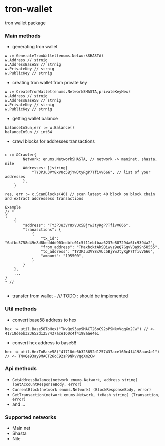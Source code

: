 # tron-wallet
tron wallet package

### Main methods 
- generating tron wallet 
```
w := GenerateTronWallet(enums.NetworkSHASTA)
w.Address // strnig 
w.AddressBase58 // strnig 
w.PrivateKey // strnig 
w.PublicKey // strnig 
```
- creating tron wallet from private key 
```
w := CreateTronWallet(enums.NetworkSHASTA,privateKeyHex)
w.Address // strnig 
w.AddressBase58 // strnig 
w.PrivateKey // strnig 
w.PublicKey // strnig 
```
- getting wallet balance 
```
balanceInSun,err := w.Balance()
balanceInSun // int64 
```
- crawl blocks for addresses transactions 
```

c := &Crawler{
		Network: enums.NetworkSHASTA, // network -> maninet, shasta, nile
		Addresses: []string{
			"TY3PJu3VY8xVUc5BjYwJtyRgP7TfivV666", // list of your addresses
		},
	}
	
res, err := c.ScanBlocks(40) // scan latest 40 block on block chain and extract addressess transactions 

Example 
// *
{
    {
        "address": "TY3PJu3VY8xVUc5BjYwJtyRgP7TfivV666",
        "tranasctions": {
            {
                "tx_id": "6afbc5758d49e8d8bedddd903edbfc01c5f11ebfbaa6237e887294a6fc9394a2",
                "from_address": "TMaxbcktAkSQiwvz9eQ7GqvVBa99n5U555",
                "to_address": "TY3PJu3VY8xVUc5BjYwJtyRgP7TfivV666",
                "amount": "195500",
            }
        }
    },
    ...
}
* // 
	
```
- transfer from wallet - /// TODO : should be implemented 


### Util methods 
- convert base58 address to hex
```
hex := util.Base58ToHex("TNvQe93ay9MACT26oC92sP9NkvVqqXm2Cw") // <- 41718de6b323652d1257437ace160c4f4198aae4e1

```
- convert hex address to base58
```
hex := util.HexToBase58("41718de6b323652d1257437ace160c4f4198aae4e1") // <- TNvQe93ay9MACT26oC92sP9NkvVqqXm2Cw
```

### Api methods 
- `GetAddressBalance(network enums.Network, address string) (GetAccountResponseBody, error)`
- `CurrentBlock(network enums.Network) (BlockResponseBody, error)`
- `GetTransaction(network enums.Network, txHash string) (Transaction, error)`
- and ...


### Supported networks
- Main net
- Shasta
- Nile